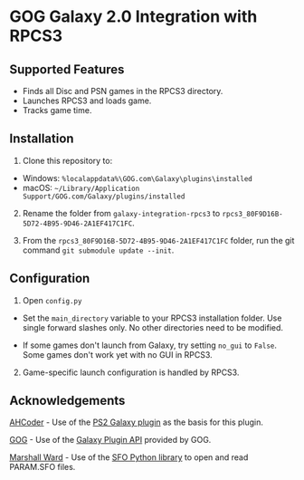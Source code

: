 # GOG Galaxy 2.0 Integration with RPCS3

## Supported Features
* Finds all Disc and PSN games in the RPCS3 directory.
* Launches RPCS3 and loads game.
* Tracks game time.

## Installation

1. Clone this repository to:
* Windows: `%localappdata%\GOG.com\Galaxy\plugins\installed`
* macOS: `~/Library/Application Support/GOG.com/Galaxy/plugins/installed`

2. Rename the folder from `galaxy-integration-rpcs3` to `rpcs3_80F9D16B-5D72-4B95-9D46-2A1EF417C1FC`.

3. From the `rpcs3_80F9D16B-5D72-4B95-9D46-2A1EF417C1FC` folder, run the git command `git submodule update --init`.

## Configuration

1. Open `config.py` 

* Set the `main_directory` variable to your RPCS3 installation folder. Use single forward slashes only. No other directories need to be modified.

* If some games don't launch from Galaxy, try setting `no_gui` to `False`. Some games don't work yet with no GUI in RPCS3.

2. Game-specific launch configuration is handled by RPCS3.

## Acknowledgements

[AHCoder](https://github.com/AHCoder) - Use of the [PS2 Galaxy plugin](https://github.com/AHCoder/galaxy-integration-ps2) as the basis for this plugin.

[GOG](https://github.com/gogcom) - Use of the [Galaxy Plugin API](https://github.com/gogcom/galaxy-integrations-python-api) provided by GOG.

[Marshall Ward](https://github.com/marshallward) - Use of the [SFO Python library](https://github.com/marshallward/devita) to open and read PARAM.SFO files.
